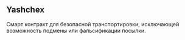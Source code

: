 ## Yashchex

Смарт контракт для безопасной транспортировки, исключающей возможность подмены или фальсификации посылки.